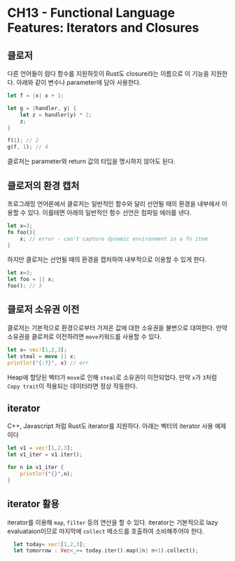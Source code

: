 # CH13 - Functional Language Features: Iterators and Closures

## 클로저

다른 언어들이 람다 함수를 지원하듯이 Rust도 closure라는 이름으로 이 기능을 지원한다.
아래와 같이 변수나 parameter에 담아 사용한다.

```Rust
let f = |x| x + 1;

let g = |handler, y| {
    let z = handler(y) * 2;
    z;
}

f(1); // 2
g(f, 1); // 4
```

클로저는 parameter와 return 값의 타입을 명시하지 않아도 된다.

## 클로저의 환경 캡처

프로그래밍 언어론에서 클로저는 일반적인 함수와 달리 선언될 때의 환경을 내부에서 이용할 수 있다.
이를테면 아래의 일반적인 함수 선언은 컴파일 에러를 낸다.

```Rust
let x=3;
fn foo(){
    x; // error - can't capture dynamic environment in a fn item
}
```

하지만 클로저는 선언될 때의 환경을 캡처하여 내부적으로 이용할 수 있게 한다.

```Rust
let x=3;
let foo = || x;
foo(); // 3
```

## 클로저 소유권 이전

클로저는 기본적으로 환경으로부터 가져온 값에 대한 소유권을 불변으로 대여한다. 만약 소유권을 클로저로 이전하려면 `move`키워드를 사용할 수 있다.

```Rust
let x= vec![1,2,3];
let steal = move || x;
println!("{:?}", x) // err
```

Heap에 할당된 벡터가 `move`로 인해 `steal`로 소유권이 이전되었다. 만약 `x`가 `3`처럼 `Copy trait`이 적용되는 데이터라면 정상 작동한다.

## iterator

C++, Javascript 처럼 Rust도 iterator를 지원하다. 아래는 벡터의 iterator 사용 예제이다

```Rust
let v1 = vec![1,2,3];
let v1_iter = v1.iter();

for n in v1_iter {
    println!("{}",n);
}
```

## iterator 활용

iterator를 이용해 `map`, `filter` 등의 연산을 할 수 있다. iterator는 기본적으로 lazy evaluataion이므로 마지막에 `collect` 메소드를 호출하여 소비해주어야 한다.

```Rust
  let today= vec![1,2,3];
  let tomorrow : Vec<_>= today.iter().map(|n| n+1).collect();
```
